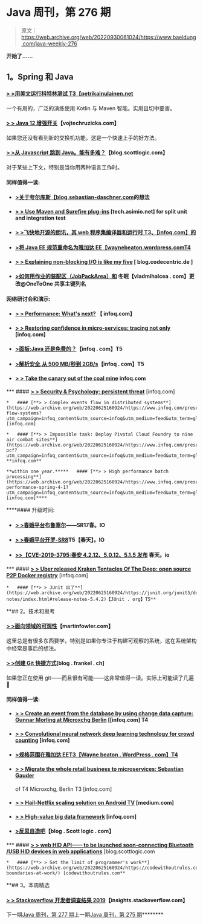 # Java 周刊，第 276 期

> 原文：<https://web.archive.org/web/20220930061024/https://www.baeldung.com/java-weekly-276>

**开始了……**

## 1。Spring 和 Java

#### [**> >用美文**运行科特林测试 T3【petrikainulainen.net](https://web.archive.org/web/20220625160924/https://www.petrikainulainen.net/programming/testing/running-kotlin-tests-with-maven/)

一个有用的，广泛的演练使用 Kotlin 与 Maven 智能。实用且切中要害。

#### [**> > Java 12 增强开关**](https://web.archive.org/web/20220625160924/https://www.vojtechruzicka.com/java-enhanced-switch/)【vojtechruzicka.com】

如果您还没有看到新的交换机功能，这是一个快速上手的好方法。

#### [**> >从 Javascript 跳到 Java。能有多难？**](https://web.archive.org/web/20220625160924/https://blog.scottlogic.com/2019/04/05/jumping-from-java-to-javascript.html)【blog.scottlogic.com】

对于某些上下文，特别是当你用两种语言工作时。

#### 同样值得一读:

*   #### [**>关于夸尔库斯【blog.sebastian-daschner.com**](https://web.archive.org/web/20220625160924/https://blog.sebastian-daschner.com/entries/thoughts-on-quarkus)的想法

*   #### [**> > Use Maven and Surefire plug-ins**](https://web.archive.org/web/20220625160924/https://tech.asimio.net/2019/04/08/Splitting-Unit-and-Integration-Tests-using-Maven-and-Surefire-plugin.html) [tech.asimio.net] for split unit and integration test

*   #### [**> >飞快地开源的朗讯，其 web 程序集编译器和运行时** T3、【infoq.com】的](https://web.archive.org/web/20220625160924/https://www.infoq.com/news/2019/04/fastly-lucet-web-assembly-open?utm_campaign=infoq_content&utm_source=infoq&utm_medium=feed&utm_term=global)

*   #### [**>将 Java EE 规范重命名为雅加达 EE**【waynebeaton.wordpress.comT4](https://web.archive.org/web/20220625160924/https://waynebeaton.wordpress.com/2019/04/04/renaming-java-ee-specifications-for-jakarta-ee/)

*   #### [**> > Explaining non-blocking I/O is like my five**](https://web.archive.org/web/20220625160924/https://blog.codecentric.de/en/2019/04/explain-non-blocking-i-o-like-im-five/) [ blog.codecentric.de ]

*   #### [**>如何用作业的装配区（JobPackArea）和**](https://web.archive.org/web/20220625160924/https://vladmihalcea.com/change-one-to-one-primary-key-column-jpa-hibernate/) 冬眠【vladmihalcea . com】更改@OneToOne 共享主键列名

#### 网络研讨会和演示:

*   #### [> > Performance: What's next?](https://web.archive.org/web/20220625160924/https://www.infoq.com/presentations/future-of-performance?utm_campaign=infoq_content&utm_source=infoq&utm_medium=feed&utm_term=global) 【 infoq.com】

*   #### [**> > Restoring confidence in micro-services: tracing not only**](https://web.archive.org/web/20220625160924/https://www.infoq.com/presentations/microservices-distributed-tracing?utm_campaign=infoq_content&utm_source=infoq&utm_medium=feed&utm_term=global) [infoq.com]

*   #### [**>面板:Java 还是免费的？**](https://web.archive.org/web/20220625160924/https://www.infoq.com/presentations/panel-java-free?utm_campaign=infoq_content&utm_source=infoq&utm_medium=feed&utm_term=global)【infoq . com】T5

*   #### [**>解析安全,从 500 MB/秒到 2GB/s**](https://web.archive.org/web/20220625160924/https://www.infoq.com/presentations/parsers-c-rust?utm_campaign=infoq_content&utm_source=infoq&utm_medium=feed&utm_term=global)【infoq . com】T5

*   #### [**> > Take the canary out of the coal mine**](https://web.archive.org/web/20220625160924/https://www.infoq.com/presentations/canary-tools-services-deployment?utm_campaign=infoq_content&utm_source=infoq&utm_medium=feed&utm_term=global) **infoq.com**

***   #### [**> > Security & Psychology: persistent threat**](https://web.archive.org/web/20220625160924/https://www.infoq.com/presentations/security-threat-mitigation?utm_campaign=infoq_content&utm_source=infoq&utm_medium=feed&utm_term=global) [infoq.com]

    *   #### [**> > Complex events flow in distributed systems**](https://web.archive.org/web/20220625160924/https://www.infoq.com/presentations/event-flow-systems?utm_campaign=infoq_content&utm_source=infoq&utm_medium=feed&utm_term=global) [infoq.com]

    *   #### [**> > Impossible task: Deploy Pivotal Cloud Foundry to nine air combat sites**](https://web.archive.org/web/20220625160924/https://www.infoq.com/presentations/usaf-pcf?utm_campaign=infoq_content&utm_source=infoq&utm_medium=feed&utm_term=global) **infoq.com**

    **within one year.*****   #### [**> > High performance batch processing**](https://web.archive.org/web/20220625160924/https://www.infoq.com/presentations/batch-performance-spring-4-1?utm_campaign=infoq_content&utm_source=infoq&utm_medium=feed&utm_term=global) [infoq.com]**** 

 ****#### 升级时间:

*   #### [**> >春娥平台布鲁塞尔**](https://web.archive.org/web/20220625160924/https://spring.io/blog/2019/04/04/spring-io-platform-brussels-sr17)——SR17春。IO

*   #### [**> >春娥平台开罗-SR8**](https://web.archive.org/web/20220625160924/https://spring.io/blog/2019/04/04/spring-io-platform-cairo-sr8)T5【春天】。IO

*   #### [**>>【CVE-2019-3795:春安 4.2.12、5.0.12、5.1.5 发布**](https://web.archive.org/web/20220625160924/https://spring.io/blog/2019/04/05/cve-2019-3795-spring-security-4-2-12-5-0-12-5-1-5-released) **春天。io**

***   #### [**> > Uber released Kraken Tentacles Of The Deep: open source P2P Docker registry**](https://web.archive.org/web/20220625160924/https://www.infoq.com/news/2019/04/uber-kraken-p2p-docker?utm_campaign=infoq_content&utm_source=infoq&utm_medium=feed&utm_term=global) [infoq.com]

    *   #### [**> > JUnit 出了**](https://web.archive.org/web/20220625160924/https://junit.org/junit5/docs/snapshot/release-notes/index.html#release-notes-5.4.2)【JUnit . org】T5** 

 **## 2。技术和思考

#### [**> >面向领域的可观性**](https://web.archive.org/web/20220625160924/https://martinfowler.com/articles/domain-oriented-observability.html#AlternativeImplementations)【martinfowler.com】

这里总是有很多东西要学，特别是如果你专注于构建可观察的系统，这在系统架构中经常是事后的想法。

#### [**> >创建 Git 快捷方式**](https://web.archive.org/web/20220625160924/https://blog.frankel.ch/creating-git-shortcuts/)[blog . frankel . ch]

如果您正在使用 git——而且很有可能——这非常值得一读。实际上可能读了几遍🙂

#### 同样值得一读:

*   #### [> > Create an event from the database by using change data capture: Gunnar Morling at Microxchg Berlin](https://web.archive.org/web/20220625160924/https://www.infoq.com/news/2019/04/change-data-capture-debezium?utm_campaign=infoq_content&utm_source=infoq&utm_medium=feed&utm_term=global) [[infoq.com] T4

*   #### [**> > Convolutional neural network deep learning technology for crowd counting**](https://web.archive.org/web/20220625160924/https://www.infoq.com/news/2019/04/kesari-crowd-counting-ai?utm_campaign=infoq_content&utm_source=infoq&utm_medium=feed&utm_term=global) [infoq.com]

*   #### [**>规格范围在雅加达 EE**T3【Wayne beaton . WordPress . com】T4](https://web.archive.org/web/20220625160924/https://waynebeaton.wordpress.com/2019/04/08/specification-scope-in-jakarta-ee/)

*   #### [**> > Migrate the whole retail business to microservices: Sebastian Gauder**](https://web.archive.org/web/20220625160924/https://www.infoq.com/news/2019/04/monolith-microservices-migration?utm_campaign=infoq_content&utm_source=infoq&utm_medium=feed&utm_term=global)

    of T4 Microxchg, Berlin T3 [infoq.com]
*   #### [**> > Hail-Netflix scaling solution on Android TV**](https://web.archive.org/web/20220625160924/https://medium.com/@NetflixTechBlog/hailstorm-the-netflix-scaling-solution-over-android-tv-fd169366f828) [medium.com]

*   #### [**> > High-value big data framework**](https://web.archive.org/web/20220625160924/https://www.infoq.com/news/2019/04/framework-high-value-big-data?utm_campaign=infoq_content&utm_source=infoq&utm_medium=feed&utm_term=global) [infoq.com]

*   #### [**>反思自造吧**](https://web.archive.org/web/20220625160924/https://blog.scottlogic.com/2019/04/05/reflections-from-build-it-right.html)**【blog . Scott logic . com】**

***   #### [**> > web HID API—— to be launched soon-connecting Bluetooth /USB HID devices in web applications**](https://web.archive.org/web/20220625160924/https://blog.scottlogic.com/2019/04/03/upcoming-webhid-api.html) [blog.scottlogic.com

    *   #### [**> > Set the limit of programmer's work**](https://web.archive.org/web/20220625160924/https://codewithoutrules.com/2019/04/03/setting-boundaries-at-work/) [codewithoutrules.com** 

 **## 3。本周精选

#### [**> > Stackoverflow 开发者调查结果 2019**](https://web.archive.org/web/20220625160924/https://insights.stackoverflow.com/survey/2019)【insights.stackoverflow.com】

下一期[Java 周刊，第 277 期](/web/20220625160924/https://www.baeldung.com/java-weekly-277)上一期[Java 周刊，第 275 期](/web/20220625160924/https://www.baeldung.com/java-weekly-275)********